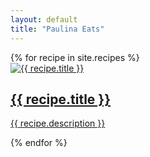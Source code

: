 ```yaml
---
layout: default
title: "Paulina Eats"
---
```


<div class="container mx-auto">
  <div class="grid grid-cols-1 md:grid-cols-2 lg:grid-cols-3 gap-8">
    {% for recipe in site.recipes %}
      <div class="bg-white rounded-lg shadow-md overflow-hidden">
        <a href="{{ recipe.url | relative_url}}">
          <img class="w-full h-48 object-cover" src="{{ recipe.image | relative_url }}" alt="{{ recipe.title }}">
        </a>
        <a href="{{ recipe.url | relative_url}}">
        <div class="p-4">
          <h2 class="text-xl font-semibold mb-2">{{ recipe.title }}</h2>
          <p class="text-gray-600">{{ recipe.description }}</p>
        </div>
        </a>
      </div>
    {% endfor %}
  </div>
</div>


